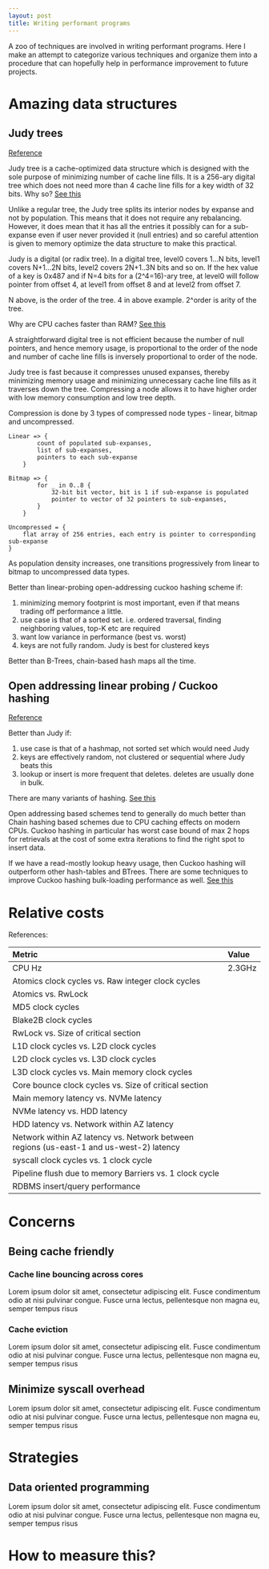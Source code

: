 ```yaml
---
layout: post
title: Writing performant programs
---
```


A zoo of techniques are involved in writing performant programs. Here I make an attempt to categorize various techniques and organize them into a procedure that can hopefully help in performance improvement to future projects.

<!-- more -->

# Amazing data structures

## Judy trees

[Reference](http://judy.sourceforge.net/application/shop_interm.pdf)

Judy tree is a cache-optimized data structure which is designed with the sole purpose
of minimizing number of cache line fills. It is a 256-ary digital tree which does not need more than 4 cache line fills for a key width of 32 bits. Why so? [See this]( https://stackoverflow.com/questions/68734183/can-someone-explain-this-line-from-the-judy-data-structure-documentation/68735301#68735301)

Unlike a regular tree, the Judy tree splits its interior nodes by expanse and not by population. This means that it does not require any rebalancing. However, it does mean that it has all the entries it possibly can for a sub-expanse even if user never provided it (null entries) and so careful attention is given to memory optimize the data structure to make this practical.

Judy is a digital (or radix tree). In a digital tree, level0 covers 1...N bits, level1 covers N+1...2N bits, level2 covers 2N+1..3N bits and so on. If the hex value of a key is 0x487 and if N=4 bits for a (2^4=16)-ary tree, at level0 will follow pointer from offset 4, at level1 from offset 8 and at level2 from offset 7.

N above, is the order of the tree. 4 in above example. 2^order is arity of the tree.

Why are CPU caches faster than RAM? [See this](https://stackoverflow.com/questions/68735907/why-are-cpu-caches-faster-than-ram)

A straightforward digital tree is not efficient because the number of null pointers, and hence memory usage, is proportional to the order of the node and number of cache line fills is inversely proportional to order of the node.

Judy tree is fast because it compresses unused expanses, thereby minimizing memory usage and minimizing unnecessary cache line fills as it traverses down the tree. Compressing a node allows it to have higher order with low memory consumption and low tree depth.

Compression is done by 3 types of compressed node types - linear, bitmap and uncompressed.

```
Linear => {
        count of populated sub-expanses, 
        list of sub-expanses, 
        pointers to each sub-expanse
    }

Bitmap => {
        for _ in 0..8 {
            32-bit bit vector, bit is 1 if sub-expanse is populated
            pointer to vector of 32 pointers to sub-expanses,
        }
    }

Uncompressed = {
    flat array of 256 entries, each entry is pointer to corresponding sub-expanse
}
```

As population density increases, one transitions progressively from linear to bitmap to uncompressed data types.

Better than linear-probing open-addressing cuckoo hashing scheme if:
1. minimizing memory footprint is most important, even if that means trading off performance a little.
2. use case is that of a sorted set. i.e. ordered traversal, finding neighboring values, top-K etc are required
3. want low variance in performance (best vs. worst)
4. keys are not fully random. Judy is best for clustered keys

Better than B-Trees, chain-based hash maps all the time.

## Open addressing linear probing / Cuckoo hashing

[Reference](https://preshing.com/20130107/this-hash-table-is-faster-than-a-judy-array/)

Better than Judy if:
1. use case is that of a hashmap, not sorted set which would need Judy
2. keys are effectively random, not clustered or sequential where Judy beats this
3. lookup or insert is more frequent that deletes. deletes are usually done in bulk.

There are many variants of hashing. [See this](https://preshing.com/20110603/hash-table-performance-tests/)

Open addressing based schemes tend to generally do much better than Chain hashing based schemes due to CPU caching effects on modern CPUs. Cuckoo hashing in particular has worst case bound of max 2 hops for retrievals at the cost of some extra iterations to find the right spot to insert data.

If we have a read-mostly lookup heavy usage, then Cuckoo hashing will outperform other hash-tables and BTrees. There are some techniques to improve Cuckoo hashing bulk-loading performance as well. [See this](https://web.inf.ufpr.br/mazalves/wp-content/uploads/sites/13/2019/10/wscad2019.pdf)

# Relative costs

References:

| Metric                                                                                  | Value  |
| :-------------------------------------------------------------------------------------- | :----- |
| CPU Hz                                                                                  | 2.3GHz |
| Atomics clock cycles vs. Raw integer clock cycles                                       |        |
| Atomics vs. RwLock                                                                      |        |
| MD5 clock cycles                                                                        |        |
| Blake2B clock cycles                                                                    |        |
| RwLock vs. Size of critical section                                                     |        |
| L1D clock cycles vs. L2D clock cycles                                                   |        |
| L2D clock cycles vs. L3D clock cycles                                                   |        |
| L3D clock cycles vs. Main memory clock cycles                                           |        |
| Core bounce clock cycles vs. Size of critical section                                   |        |
| Main memory latency vs. NVMe latency                                                    |        |
| NVMe latency vs. HDD latency                                                            |        |
| HDD latency vs. Network within AZ latency                                               |        |
| Network within AZ latency vs. Network between regions (us-east-1 and us-west-2) latency |        |
| syscall clock cycles vs. 1 clock cycle                                                  |        |
| Pipeline flush due to memory Barriers vs. 1 clock cycle                                 |        |
| RDBMS insert/query performance                                                          |        |

# Concerns

## Being cache friendly

### Cache line bouncing across cores

Lorem ipsum dolor sit amet, consectetur adipiscing elit. Fusce condimentum odio at nisi pulvinar congue. Fusce urna lectus, pellentesque non magna eu, semper tempus risus

### Cache eviction

Lorem ipsum dolor sit amet, consectetur adipiscing elit. Fusce condimentum odio at nisi pulvinar congue. Fusce urna lectus, pellentesque non magna eu, semper tempus risus

## Minimize syscall overhead

Lorem ipsum dolor sit amet, consectetur adipiscing elit. Fusce condimentum odio at nisi pulvinar congue. Fusce urna lectus, pellentesque non magna eu, semper tempus risus

# Strategies

## Data oriented programming

Lorem ipsum dolor sit amet, consectetur adipiscing elit. Fusce condimentum odio at nisi pulvinar congue. Fusce urna lectus, pellentesque non magna eu, semper tempus risus

# How to measure this?